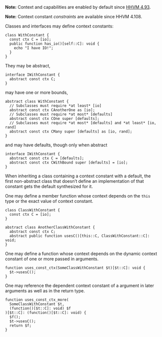 **Note:** Context and capabilities are enabled by default since
[HHVM 4.93](https://hhvm.com/blog/2021/01/19/hhvm-4.93.html).

**Note:** Context constant *constraints* are available since HHVM 4.108.

Classes and interfaces may define context constants:

```hack no-extract
class WithConstant {
  const ctx C = [io];
  public function has_io()[self::C]: void {
    echo "I have IO!";
  }
}
```

They may be abstract,

```hack
interface IWithConstant {
  abstract const ctx C;
}
```

may have one or more bounds,

```hack no-extract
abstract class WithConstant {
  // Subclasses must require *at least* [io]
  abstract const ctx CAnotherOne as [io];
  // Subclasses must require *at most* [defaults]
  abstract const ctx COne super [defaults];
  // Subclasses must require *at most* [defaults] and *at least* [io, rand]
  abstract const ctx CMany super [defaults] as [io, rand];
}
```

and may have defaults, though only when abstract

```hack no-extract
interface IWithConstant {
  abstract const ctx C = [defaults];
  abstract const ctx CWithBound super [defaults] = [io];
}
```

When inheriting a class containing a context constant with a default, the first non-abstract class that doesn’t define an implementation of that constant  gets the default synthesized for it.


One may define a member function whose context depends on the `this` type or the exact value of context constant.

```hack no-extract
class ClassWithConstant {
  const ctx C = [io];
}

abstract class AnotherClassWithConstant {
  abstract const ctx C;
  abstract public function usesC()[this::C, ClassWithConstant::C]: void;
}
```

One may define a function whose context depends on the dynamic context constant of one or more passed in arguments.

```hack no-extract
function uses_const_ctx(SomeClassWithConstant $t)[$t::C]: void {
  $t->usesC();
}
```

One may reference the dependent context constant of a argument in later arguments as well as in the return type.

```hack no-extract
function uses_const_ctx_more(
  SomeClassWithConstant $t,
  (function()[$t::C]: void) $f
)[$t::C]: (function()[$t::C]: void) {
  $f();
  $t->usesC();
  return $f;
}
```
